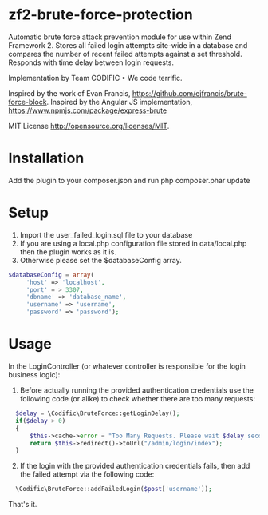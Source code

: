 # zf2-brute-force-protection
Automatic brute force attack prevention module for use within Zend Framework 2. Stores all failed login attempts site-wide in a database and compares the number of recent failed attempts against a set threshold. Responds with time delay between login requests.

Implementation by Team CODIFIC • We code terrific.

Inspired by the work of Evan Francis, https://github.com/ejfrancis/brute-force-block.
Inspired by the Angular JS implementation, https://www.npmjs.com/package/express-brute

MIT License http://opensource.org/licenses/MIT.

# Installation
Add the plugin to your composer.json and run php composer.phar update

# Setup
1. Import the user_failed_login.sql file to your database
2. If you are using a local.php configuration file stored in data/local.php then the plugin works as it is.
3. Otherwise please set the $databaseConfig array.
```php
$databaseConfig = array(
     'host' => 'localhost',
     'port' = > 3307,
     'dbname' => 'database_name',
     'username' => 'username',
     'password' => 'password');
```

# Usage
In the LoginController (or whatever controller is responsible for the login business logic):
1. Before actually running the provided authentication credentials use the following code (or alike) to check whether there are too many requests:
```php
  $delay = \Codific\BruteForce::getLoginDelay();
  if($delay > 0)
  {
      $this->cache->error = "Too Many Requests. Please wait $delay seconds before next try.";
      return $this->redirect()->toUrl("/admin/login/index");
  }
```  

2. If the login with the provided authentication credentials fails, then add the failed attempt via the following code: 
```php
  \Codific\BruteForce::addFailedLogin($post['username']);
```
  
That's it.
  

